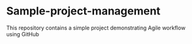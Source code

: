 # Sample-project-management
This repository contains a simple project demonstrating Agile workflow using GitHub
